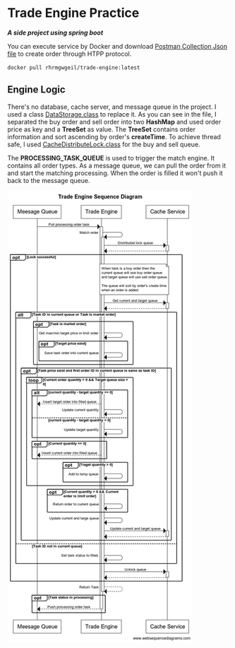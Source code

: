 # Trade Engine Practice
**_A side project using spring boot_**

You can execute service by Docker and download [Postman Collection Json file](https://github.com/rhrmgwgeil/tradeEngine/blob/5864775552f385d8780e0f7f680210ade4a0e63e/src/main/resources/Trade%20Engine.postman_collection.json) to create order through HTPP protocol.
```sh
docker pull rhrmgwgeil/trade-engine:latest
```

## Engine Logic


There's no database, cache server, and message queue in the project. I used a class [DataStorage.class](https://github.com/rhrmgwgeil/tradeEngine/blob/5864775552f385d8780e0f7f680210ade4a0e63e/src/main/java/com/example/tradeEngine/common/DataStorage.java) to replace it. As you can see in the file, I separated the buy order and sell order into two **HashMap** and used order price as key and a **TreeSet** as value. The **TreeSet** contains order information and sort ascending by order's **createTime**. To achieve thread safe, I used [CacheDistributeLock.class](https://github.com/rhrmgwgeil/tradeEngine/blob/5864775552f385d8780e0f7f680210ade4a0e63e/src/main/java/com/example/tradeEngine/common/CacheDistributeLock.java) for the buy and sell queue.

The **PROCESSING_TASK_QUEUE** is used to trigger the match engine. It contains all order types. As a message queue, we can pull the order from it and start the matching processing. When the order is filled it won't push it back to the message queue.

![Trade Engine Sequence Diagram](https://github.com/rhrmgwgeil/tradeEngine/blob/5864775552f385d8780e0f7f680210ade4a0e63e/Trade%20Engine%20Sequence%20Diagram.png?raw=true "Trade Engine Sequence Diagram")
